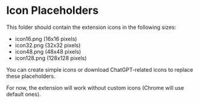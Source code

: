 # Icon Placeholders

This folder should contain the extension icons in the following sizes:
- icon16.png (16x16 pixels)
- icon32.png (32x32 pixels)  
- icon48.png (48x48 pixels)
- icon128.png (128x128 pixels)

You can create simple icons or download ChatGPT-related icons to replace these placeholders.

For now, the extension will work without custom icons (Chrome will use default ones).